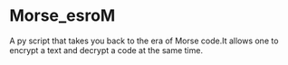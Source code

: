 # Morse_esroM
A py script that takes you back to the era of Morse code.It allows one to encrypt a text and decrypt a code at the same time.
